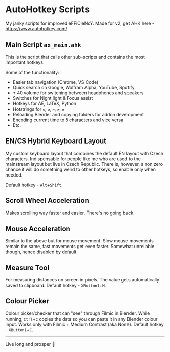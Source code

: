 # AutoHotkey Scripts

My janky scripts for improved eFFiCieNcY. Made for v2, get AHK here - https://www.autohotkey.com/


## Main Script `ax_main.ahk`

This is the script that calls other sub-scripts and contains the most important hotkeys.

Some of the functionality:
- Easier tab navigation (Chrome, VS Code)
- Quick search on Google, Wolfram Alpha, YouTube, Spotify
- ± 40 volume for switching between headphones and speakers
- Switches for Night light & Focus assist
- Hotkeys for AE, LaTeX, Python
- Hotstrings for `≤`, `≥`, `≈`, `≠`, `±`
- Reloading Blender and copying folders for addon development
- Encoding current time to 5 characters and vice versa
- Etc.


## EN/CS Hybrid Keyboard Layout

My custom keyboard layout that combines the default EN layout with Czech characters. Indispensable for people like me who are used to the mainstream layout but live in Czech Republic. There is, however, a non zero chance it will do something weird to other hotkeys, so enable only when needed.

Default hotkey - `Alt`+`Shift`.


## Scroll Wheel Acceleration

Makes scrolling way faster and easier. There's no going back.


## Mouse Acceleration

Similar to the above but for mouse movement. Slow mouse movements remain the same, fast movements get even faster. Somewhat unreliable though, hence disabled by default.


## Measure Tool

For measuring distances on screen in pixels. The value gets automatically saved to clipboard. Default hotkey - `XButton1`+`M`.


## Colour Picker

Colour picker/checker that can "see" through Filmic in Blender. While running, `Ctrl`+`C` copies the data so you can paste it in any Blender colour input. Works only with Filmic + Medium Contrast (aka None). Default hotkey - `XButton1`+`C`.


---
Live long and prosper 🖖
